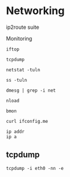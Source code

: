 # Networking


ip2route suite


Monitoring

    iftop

    tcpdump

    netstat -tuln

    ss -tuln

    dmesg | grep -i net

    nload

    bmon

    curl ifconfig.me

    ip addr
    ip a
    

## tcpdump


    tcpdump -i eth0 -nn -e

    